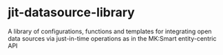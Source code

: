 # jit-datasource-library
A library of configurations, functions and templates for integrating open data sources via just-in-time operations as in the MK:Smart entity-centric API
